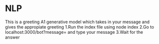 # NLP
This is a greeting A1 generative model which takes in your message and gives the appropiate greeting
1.Run the index file using node index
2.Go to localhost:3000/bot?message=  and type your message
3.Wait for the answer
